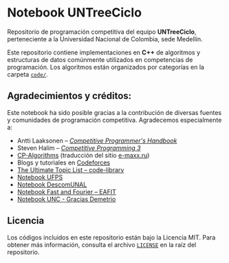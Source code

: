 # Notebook UNTreeCiclo

Repositorio de programación competitiva del equipo **UNTreeCiclo**, perteneciente a la Universidad Nacional de Colombia, sede Medellín.

Este repositorio contiene implementaciones en **C++** de algoritmos y estructuras de datos comúnmente utilizados en competencias de programación. Los algoritmos están organizados por categorías en la carpeta [`code/`](./code).

## Agradecimientos y créditos:

Este notebook ha sido posible gracias a la contribución de diversas fuentes y comunidades de programación competitiva. Agradecemos especialmente a:

- Antti Laaksonen – [*Competitive Programmer's Handbook*](https://cses.fi/book/)
- Steven Halim – [*Competitive Programming 3*](http://cpbook.net/)
- [CP-Algorithms](https://cp-algorithms.com/) (traducción del sitio [e-maxx.ru](http://e-maxx.ru/algo/))
- Blogs y tutoriales en [Codeforces](https://codeforces.com/)
- [The Ultimate Topic List – code-library](https://github.com/ShahjalalShohag/code-library)
- [Notebook UFPS](https://github.com/ProgramacionCompetitivaUFPS/notebook)
- [Notebook DescomUNAL](https://github.com/ahoraSoyPeor/notebook_descomUNAL)
- [Notebook Fast and Fourier – EAFIT](https://github.com/scanof/Competitive-Programming-Notebook)
- [Notebook UNC - Gracias Demetrio](https://github.com/mhunicken/icpc-team-notebook-el-vasito)

## Licencia

Los códigos incluidos en este repositorio están bajo la Licencia MIT. Para obtener más información, consulta el archivo [`LICENSE`](./LICENSE) en la raíz del repositorio.